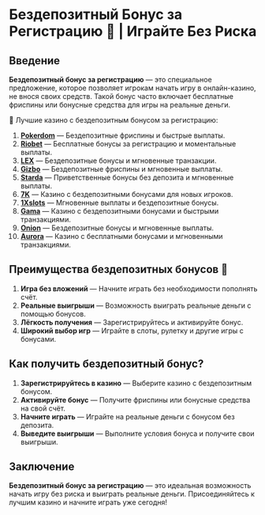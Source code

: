 # Бездепозитный Бонус за Регистрацию 🎰 | Играйте Без Риска

## Введение

**Бездепозитный бонус за регистрацию** — это специальное предложение, которое позволяет игрокам начать игру в онлайн-казино, не внося своих средств. Такой бонус часто включает бесплатные фриспины или бонусные средства для игры на реальные деньги.

🎰 Лучшие казино с бездепозитным бонусом за регистрацию:

1. **[Pokerdom](https://brandplay.link/4k77v2yx)** — Бездепозитные фриспины и быстрые выплаты.
2. **[Riobet](https://brandplay.link/7xBLTPyj)** — Бесплатные бонусы за регистрацию и моментальные выплаты.
3. **[LEX](https://brandplay.link/zW4hdDFV)** — Бездепозитные бонусы и мгновенные транзакции.
4. **[Gizbo](https://brandplay.link/bprXw4YV)** — Бездепозитные фриспины и мгновенные выплаты.
5. **[Starda](https://brandplay.link/fB7xwRFL)** — Приветственные бонусы без депозита и мгновенные выплаты.
6. **[7K](https://brandplay.link/BvQyFShp)** — Казино с бездепозитными бонусами для новых игроков.
7. **[1Xslots](https://brandplay.link/hSB1khtr)** — Мгновенные выплаты и бездепозитные бонусы.
8. **[Gama](https://brandplay.link/j6NMKsDz)** — Казино с бездепозитными бонусами и быстрыми транзакциями.
9. **[Onion](https://brandplay.link/zBGRVpQ9)** — Бездепозитные бонусы и мгновенные выплаты.
10. **[Aurora](https://10trafic-stat2.com/click/668546556bcc6313411604bd/6766/13032/subaccount)** — Казино с бесплатными бонусами и мгновенными транзакциями.

## Преимущества бездепозитных бонусов 🎯

1. **Игра без вложений** — Начните играть без необходимости пополнять счёт.
2. **Реальные выигрыши** — Возможность выиграть реальные деньги с помощью бонусов.
3. **Лёгкость получения** — Зарегистрируйтесь и активируйте бонус.
4. **Широкий выбор игр** — Играйте в слоты, рулетку и другие игры с бонусами.

## Как получить бездепозитный бонус?

1. **Зарегистрируйтесь в казино** — Выберите казино с бездепозитным бонусом.
2. **Активируйте бонус** — Получите фриспины или бонусные средства на свой счёт.
3. **Начните играть** — Играйте на реальные деньги с бонусом без депозита.
4. **Выведите выигрыши** — Выполните условия бонуса и получите свои выигрыши.

## Заключение

**Бездепозитный бонус за регистрацию** — это идеальная возможность начать игру без риска и выиграть реальные деньги. Присоединяйтесь к лучшим казино и начните играть уже сегодня!
